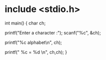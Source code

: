 
# include <stdio.h>
int main()
{
char ch;

printf("Enter a character :");
scanf("%c", &ch);

printf("%c  alphabet\n", ch);

printf(" %c = %d \n", ch,ch);
}
